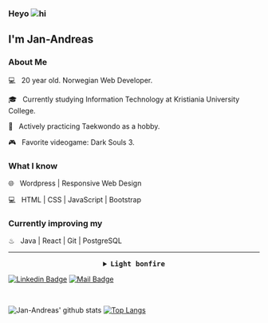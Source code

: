 ### Heyo <img src="https://user-images.githubusercontent.com/1303154/88677602-1635ba80-d120-11ea-84d8-d263ba5fc3c0.gif" width="28px" alt="hi">

<h2> I'm Jan-Andreas</h2>


<h3> About Me </h3>

💻 &nbsp; 20 year old. Norwegian Web Developer.

🎓 &nbsp; Currently studying Information Technology at Kristiania University College.

🥋 &nbsp; Actively practicing Taekwondo as a hobby.

🎮 &nbsp; Favorite videogame: Dark Souls 3.


<h3>What I know</h3>

🌐 &nbsp; Wordpress | Responsive Web Design

💻 &nbsp; HTML | CSS | JavaScript | Bootstrap


<h3>Currently improving my</h3>

♨ &nbsp; Java | React | Git | PostgreSQL

<hr>

<!-- Bonfire -->
<details align="center">
<summary> <b> <samp> Light bonfire </samp></b></summary>
<samp>
 <b><h2 style="color: #fc6203">B O N F I R E &nbsp; L I T !</h2> </b>
<img src="https://raw.githubusercontent.com/TanZng/TanZng/master/assets/bonefire.gif" width="200"/>
</samp>
</details>

<!-- Contact Hyperlinks -->
 [![Linkedin Badge](https://img.shields.io/badge/-Jan&#8211;Andreas%20Rusnak-0e76a8?style=flat&labelColor=0e76a8&logo=linkedin&logoColor=white)](https://www.linkedin.com/in/jan-andreas-rusnak-81811b1b9/)
 [![Mail Badge](https://img.shields.io/badge/-janandreashorgenr@gmail.com-c0392b?style=flat&labelColor=c0392b&logo=gmail&logoColor=white)](mailto:janandreashorgenr@gmail.com)

<br>

![Jan-Andreas' github stats](https://github-readme-stats.vercel.app/api?username=janandreaskick&show_icons=true&theme=tokyonight) [![Top Langs](https://github-readme-stats.vercel.app/api/top-langs/?username=janandreaskick&layout=compact)](https://github.com/janandreaskick/github-readme-stats)
